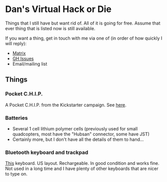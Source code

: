 # Dan's Virtual Hack or Die

Things that I still have but want rid of.
All of it is going for free.
Assume that ever thing that is listed now is still available.

If you want a thing, get in touch with me via one of (in order of how quickly I
will reply):
- [Matrix](https://matrix.to/#/@dannixon:matrix.org)
- [GH Issues](https://github.com/DanNixon/virtual_hack_or_die/issues/new)
- Email/mailing list

## Things

### Pocket C.H.I.P.

A Pocket C.H.I.P. from the Kickstarter campaign.
See [here](https://shop.pocketchip.co/collections/frontpage/products/pocket-c-h-i-p-new).

### Batteries

- Several 1 cell lithium polymer cells (previously used for small quadcopters, most have the "Hubsan" connector, some have JST)
- Certainly more, but I don't have all the details of them to hand...

### Bluetooth keyboard and trackpad

[This](https://1byone.com/ultra-slim-wireless-bluetooth-keyboard.html) keyboard.
US layout.
Rechargeable.
In good condition and works fine.
Not used in a long time and I have plenty of other keyboards that are nicer to type on.
